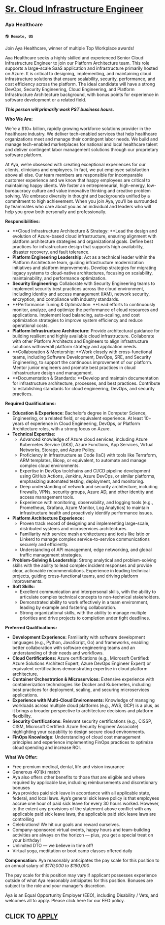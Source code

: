 # [Sr. Cloud Infrastructure Engineer](https://www.remotewlb.com/apply/sr-cloud-infrastructure-engineer-126366)  
### Aya Healthcare  
#### `🌎 Remote, US`  

Join Aya Healthcare, winner of multiple Top Workplace awards!

Aya Healthcare seeks a highly skilled and experienced Senior Cloud Infrastructure Engineer to join our Platform Architecture team. This role supports a large-scale SaaS application and infrastructure primarily hosted on Azure. It is critical to designing, implementing, and maintaining cloud infrastructure solutions that ensure scalability, security, performance, and cost efficiency across the platform. The ideal candidate will have a strong DevOps, Security Engineering, Cloud Engineering, and Platform Infrastructure Architecture background, with bonus points for experience in software development or a related field.

_**This person will primarily work PST business hours.**_

**Who We Are:**

We’re a $10+ billion, rapidly growing workforce solutions provider in the healthcare industry. We deliver tech-enabled services that help healthcare organizations meet and manage their contingent labor needs. We build and manage tech-enabled marketplaces for national and local healthcare talent and deliver contingent labor management solutions through our proprietary software platform.

At Aya, we’re obsessed with creating exceptional experiences for our clients, clinicians and employees. In fact, we put employee satisfaction above all else. Our team members are responsible for incomparable customer experience and we know that happy employees are critical to maintaining happy clients. We foster an entrepreneurial, high-energy, low-bureaucracy culture and value innovative thinking and creative problem solving. We embrace diversity in thought and backgrounds unified by a commitment to high achievement. When you join Aya, you’ll be surrounded by teammates who care about you as an individual and leaders who will help you grow both personally and professionally.

**Responsibilities:**

  * **Cloud Infrastructure Architecture & Strategy: **Lead the design and evolution of Azure-based cloud infrastructure, ensuring alignment with platform architecture strategies and organizational goals. Define best practices for infrastructure design that supports high availability, disaster recovery, and fault tolerance.
  * **Platform Engineering Leadership:** Act as a technical leader within the Platform Architecture team, guiding infrastructure modernization initiatives and platform improvements. Develop strategies for migrating legacy systems to cloud-native architectures, focusing on scalability, maintainability, and performance optimization.
  * **Security Engineering:** Collaborate with Security Engineering teams to implement security best practices across the cloud environment, including identity and access management (IAM), network security, encryption, and compliance with industry standards.
  * **Performance Tuning & Optimization: **Lead efforts to continuously monitor, analyze, and optimize the performance of cloud resources and applications. Implement load balancing, auto-scaling, and cost optimization strategies to improve system efficiency and reduce operational costs.
  * **Platform Infrastructure Architecture:** Provide architectural guidance for building resilient and highly available cloud infrastructure. Collaborate with other Platform Architects and Engineers to align infrastructure solutions withoverall platform strategy and application needs.
  * **Collaboration & Mentorship: **Work closely with cross-functional teams, including Software Development, DevOps, SRE, and Security Engineering, to support the continuous improvement of our platform. Mentor junior engineers and promote best practices in cloud infrastructure design and management.
  * **Documentation & Standards: **Develop and maintain documentation for infrastructure architecture, processes, and best practices. Contribute to establishing standards for cloud engineering, DevOps, and security practices.

**Required Qualifications:**

  * **Education & Experience:** Bachelor’s degree in Computer Science, Engineering, or a related field, or equivalent experience. At least 10+ years of experience in Cloud Engineering, DevOps, or Platform Architecture roles, with a strong focus on Azure.
  * **Technical Expertise:**
    * Advanced knowledge of Azure cloud services, including Azure Kubernetes Service (AKS), Azure Functions, App Services, Virtual Networks, Storage, and Azure Policy. 
    * Proficiency in Infrastructure as Code (IaC) with tools like Terraform, ARM templates, Bicep, or equivalent, to automate and manage complex cloud environments. 
    * Expertise in DevOps toolchains and CI/CD pipeline development using GitHub Actions, Jenkins, Azure DevOps, or similar platforms, emphasizing automated testing, deployment, and monitoring. 
    * Deep understanding of network and security architecture, including firewalls, VPNs, security groups, Azure AD, and other identity and access management tools. 
    * Experience with monitoring, observability, and logging tools (e.g., Prometheus, Grafana, Azure Monitor, Log Analytics) to maintain infrastructure health and proactively identify performance issues. 
  * **Platform Architecture Experience:**
    * Proven track record of designing and implementing large-scale, distributed systems and microservices architectures. 
    * Familiarity with service mesh architectures and tools like Istio or Linkerd to manage complex service-to-service communications securely and efficiently. 
    * Understanding of API management, edge networking, and global traffic management strategies. 
  * **Problem-Solving & Leadership:** Strong analytical and problem-solving skills with the ability to lead complex incident responses and provide clear, actionable recommendations. Experience in leading technical projects, guiding cross-functional teams, and driving platform improvements.
  * **Soft Skills:**
    * Excellent communication and interpersonal skills, with the ability to articulate complex technical concepts to non-technical stakeholders. 
    * Demonstrated ability to work effectively in a team environment, leading by example and fostering collaboration. 
    * Strong organizational skills, with the ability to manage multiple priorities and drive projects to completion under tight deadlines.

**Preferred Qualifications:**

  * **Development Experience:** Familiarity with software development languages (e.g., Python, JavaScript, Go) and frameworks, enabling better collaboration with software engineering teams and an understanding of their needs and workflows.
  * **Cloud Certifications:** Azure certifications (e.g., Microsoft Certified: Azure Solutions Architect Expert, Azure DevOps Engineer Expert) or equivalent certifications demonstrating expertise in cloud platform architecture.
  * **Container Orchestration & Microservices:** Extensive experience with containerization technologies like Docker and Kubernetes, including best practices for deployment, scaling, and securing microservices applications.
  * **Experience with Multi-Cloud Environments:** Knowledge of managing workloads across multiple cloud platforms (e.g., AWS, GCP) is a plus, as it brings a broader perspective to architecture decisions and platform flexibility.
  * **Security Certifications:** Relevant security certifications (e.g., CISSP, CISM, Microsoft Certified: Azure Security Engineer Associate) highlighting your capability to design secure cloud environments.
  * **FinOps Knowledge:** Understanding of cloud cost management principles and experience implementing FinOps practices to optimize cloud spending and increase ROI.

**What We Offer:**

  * Free premium medical, dental, life and vision insurance 
  * Generous 401(k) match 
  * Aya also offers other benefits to those that are eligible and where required by applicable law, including reimbursements and discretionary bonuses 
  * Aya provides paid sick leave in accordance with all applicable state, federal, and local laws. Aya’s general sick leave policy is that employees accrue one hour of paid sick leave for every 30 hours worked. However, to the extent any provisions of the statement above conflict with any applicable paid sick leave laws, the applicable paid sick leave laws are controlling 
  * Celebrations! We hit our goals and reward ourselves. 
  * Company-sponsored virtual events, happy hours and team-building activities are always on the horizon — plus, you get a special treat on your birthday! 
  * Unlimited DTO — we believe in time off! 
  * Virtual yoga, meditation or boot camp classes offered daily 

**Compensation:** Aya reasonably anticipates the pay scale for this position to an annual salary of _$170,000 to $190,000_.

The pay scale for this position may vary if applicant possesses experience outside of what Aya reasonably anticipates for this position. Bonuses are subject to the role and your manager’s discretion.

Aya is an Equal Opportunity Employer (EEO), including Disability / Vets, and welcomes all to apply. Please click here for our EEO policy.

  
## CLICK TO [APPLY](https://www.remotewlb.com/apply/sr-cloud-infrastructure-engineer-126366)


